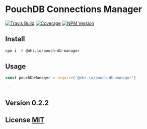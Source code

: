 # PouchDB Connections Manager

[![Travis Build][travis]](https://travis-ci.org/nhz-io/nhz-io-pouch-db-manager)
[![Coverage][coveralls]](https://coveralls.io/github/nhz-io/nhz-io-pouch-db-manager)
[![NPM Version][npm]](https://www.npmjs.com/package/@nhz.io/pouch-db-manager)

## Install

```bash
npm i -S @nhz.io/pouch-db-manager
```

## Usage
```js
const pouchDbManager = require('@nhz.io/pouch-db-manager')

...
```

## Version 0.2.2

## License [MIT](LICENSE)

[travis]: https://img.shields.io/travis/nhz-io/nhz-io-pouch-db-manager.svg?style=flat
[npm]: https://img.shields.io/npm/v/@nhz.io/pouch-db-manager.svg?style=flat
[coveralls]: https://coveralls.io/repos/github/nhz-io/nhz-io-pouch-db-manager/badge.svg?branch=v0.2.2